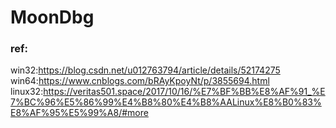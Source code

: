 # MoonDbg

### ref:



win32:https://blog.csdn.net/u012763794/article/details/52174275
win64:https://www.cnblogs.com/bRAyKpoyNt/p/3855694.html
linux32:https://veritas501.space/2017/10/16/%E7%BF%BB%E8%AF%91_%E7%BC%96%E5%86%99%E4%B8%80%E4%B8%AALinux%E8%B0%83%E8%AF%95%E5%99%A8/#more
